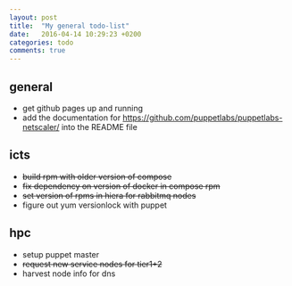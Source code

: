 ```yaml
---
layout: post
title:  "My general todo-list"
date:   2016-04-14 10:29:23 +0200
categories: todo
comments: true
---
```


## general

* get github pages up and running
* add the documentation for https://github.com/puppetlabs/puppetlabs-netscaler/ into the README file

## icts

* ~~build rpm with older version of compose~~
* ~~fix dependency on version of docker in compose rpm~~
* ~~set version of rpms in hiera for rabbitmq nodes~~
* figure out yum versionlock with puppet

## hpc

* setup puppet master
* ~~request new service nodes for tier1+2~~
* harvest node info for dns
